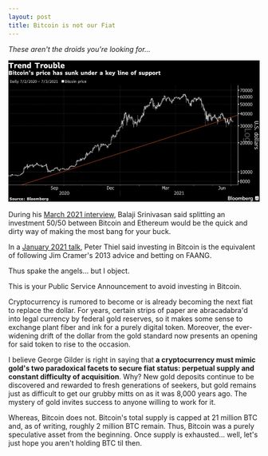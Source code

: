 ```yaml
---
layout: post
title: Bitcoin is not our Fiat
---
```


*These aren't the droids you're looking for...*

[![Bitcoin Bloomberg](../images/bitcoin.jpg "Bitcoin index on Bloomberg")](https://www.bloomberg.com/news/articles/2021-07-26/bitcoin-chart-pattern-may-lead-bulls-to-eye-44-000-level-chart)

During his [March 2021 interview](https://tim.blog/2021/03/24/balaji-srinivasan), Balaji Srinivasan said splitting an investment 50/50 between Bitcoin and Ethereum would be the quick and dirty way of making the most bang for your buck.

In a [January 2021 talk](https://podcasts.apple.com/us/podcast/the-silver-lining-peter-thiel-in-2021/id1527549379?i=1000513763854), Peter Thiel said investing in Bitcoin is the equivalent of following Jim Cramer's 2013 advice and betting on FAANG.

Thus spake the angels… but I object. 

This is your Public Service Announcement to avoid investing in Bitcoin.

Cryptocurrency is rumored to become or is already becoming the next fiat to replace the dollar. For years, certain strips of paper are abracadabra'd into legal currency by federal gold reserves, so it makes some sense to exchange plant fiber and ink for a purely digital token. Moreover, the ever-widening drift of the dollar from the gold standard now presents an opening for said token to rise to the occasion.

I believe George Gilder is right in saying that **a cryptocurrency must mimic gold's two paradoxical facets to secure fiat status: perpetual supply and constant difficulty of acquisition**. Why? New gold deposits continue to be discovered and rewarded to fresh generations of seekers, but gold remains just as difficult to get our grubby mitts on as it was 8,000 years ago. The mystery of gold invites success to anyone willing to work for it.

Whereas, Bitcoin does not. Bitcoin's total supply is capped at 21 million BTC and, as of writing, roughly 2 million BTC remain. Thus, Bitcoin was a purely speculative asset from the beginning. Once supply is exhausted… well, let's just hope you aren't holding BTC til then.
